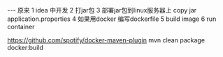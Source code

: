 
--- 原来
1 idea 中开发
2 打jar包
3 部署jar包到linux服务器上 copy jar application.properties
4 如果用docker 编写dockerfile
5 build image
6 run container

https://github.com/spotify/docker-maven-plugin
mvn clean package docker:build